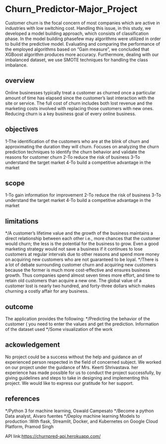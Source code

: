 # Churn_Predictor-Major_Project
Customer churn is the focal concern of most companies which are active in industries with low switching cost. Handling this issue, in this study, we developed a model building approach, which consists of classification phase. In the model building phasefew may algorithms were utilized in order to build the predictive model. Evaluating and comparing the performance of the employed algorithms based on “Gain measure”, we concluded that XGBoost algorithm produces more accuracy. Furthermore, dealing with our imbalanced dataset, we use SMOTE techniques for handling the class imbalance.
## overview
Online businesses typically treat a customer as churned once a particular amount of time has elapsed since the customer’s last interaction with the site or service. The full cost of churn includes both lost revenue and the marketing costs involved with replacing those customers with new ones. Reducing churn is a key business goal of every online business.
## objectives
1-The identification of the customers who are at the blink of churn and approximating the duration they will churn.
Focuses on analyzing the churn prediction techniques to identify the churn behavior and validate the reasons for customer churn
2-To reduce the risk of business
3-To understand the target market
4-To build a competitive advantage in the market
## scope 
1-To gain information for improvement
2-To reduce the risk of business
3-To understand the target market
4-To build a competitive advantage in the market
## limitations
*/A customer’s lifetime value and the growth of the business maintains a direct relationship between each other i.e., more chances that the customer would churn; the less is the potential for the business to grow. Even a good marketing strategy would not save a business if it continues to lose customers at regular intervals due to other reasons and spend more money on acquiring new customers who are not guaranteed to be loyal.
*/There is a lot of debate surrounding customer churn and acquiring new customers because the former is much more cost-effective and ensures business growth. Thus companies spend almost seven times more effort, and time to retain old customers than acquire a new one. The global value of a customer lost is nearly two hundred, and forty-three dollars which makes churning a costly affair for any business.
## outcome
The application provides the following:
*/Predicting the behavior of the customer ( you need to enter the values and get the prediction.
Information of the dataset used
*/Some visualization of the work
## ackowledgement
No project could be a success without the help and guidance an of experienced person respected in the field of concerned subject. We worked on our project under the guidance of Mrs. Keerti Shrivastava. her experience has made possible for us to conduct the project successfully, by giving guidelines and steps to take in designing and implementing this project. We would like to express our gratitude for her  support.
## references
*/Python 3 for machine learning, Oswald Campesato
*/Become a python Data analyst, Alvaro fuentes
*/Deploy machine learning Models to production :With flask, Streamlit, Docker, and Kubernetes on Google Cloud Platform, Pramod Singh

API link:https://churnpred-api.herokuapp.com/


